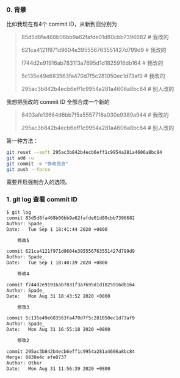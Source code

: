 ### 0. 背景

比如我现在有4个 commit ID，从新到旧分别为

> 85d5d8fa468b06bb9a62fafde01d80cbb7396682		# 我改的
>
> 621ca4121f971d9604e395556763551427d799d9		# 我改的
>
> f744d2e91916ab7831f3a7695d1d1825916db164		# 我改的
>
> 5c135e49e683563fa470d7f5c281050ec1d73af9		# 我改的
>
> 295ac3b842b4ecb6eff1c9954a281a4606a8bc84		# 别人改的

我想把我改的 commit ID 全部合成一个新的

>8403afe13664d6bb7f5a5557716a030e9389a944		# 我改的
>
>295ac3b842b4ecb6eff1c9954a281a4606a8bc84		# 别人改的



第一种方法：

```bash
git reset --soft 295ac3b842b4ecb6eff1c9954a281a4606a8bc84
git add -u
git commit -m "修改信息"
git push --force
```

需要开启强制合入的选项。

### 1. git log 查看 commit ID

```bash
$ git log
commit 85d5d8fa468b06bb9a62fafde01d80cbb7396682
Author: Spade_
Date:   Tue Sep 1 18:41:44 2020 +0800

    修改5

commit 621ca4121f971d9604e395556763551427d799d9
Author: Spade_
Date:   Tue Sep 1 18:40:39 2020 +0800

    修改4

commit f744d2e91916ab7831f3a7695d1d1825916db164
Author: Spade_
Date:   Mon Aug 31 18:43:52 2020 +0800

    修改3

commit 5c135e49e683563fa470d7f5c281050ec1d73af9
Author: Spade_
Date:   Mon Aug 31 16:55:18 2020 +0800

    修改2

commit 295ac3b842b4ecb6eff1c9954a281a4606a8bc84
Merge: 0830e4c efe0737
Author: Other
Date:   Mon Aug 31 11:56:39 2020 +0800
```

